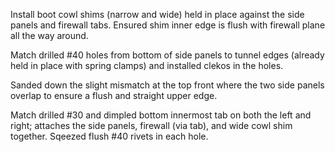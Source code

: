 Install boot cowl shims (narrow and wide) held in place against the side panels and firewall tabs. Ensured shim inner edge is flush with firewall plane all the way around.

Match drilled #40 holes from bottom of side panels to tunnel edges (already held in place with spring clamps) and installed clekos in the holes.

Sanded down the slight mismatch at the top front where the two side panels overlap to ensure a flush and straight upper edge.

Match drilled #30 and dimpled bottom innermost tab on both the left and right; attaches the side panels, firewall (via tab), and wide cowl shim together. Sqeezed flush #40 rivets in each hole.
